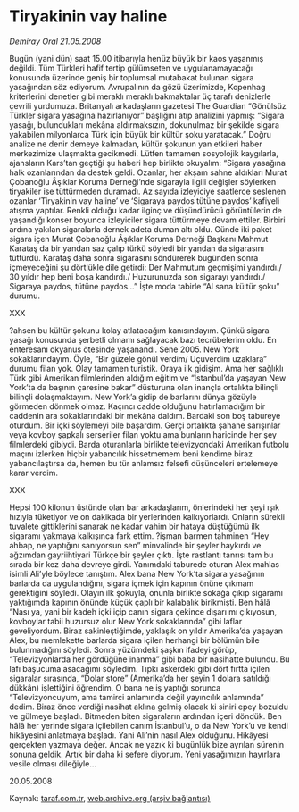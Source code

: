 # Tiryakinin vay haline

*Demiray Oral 21.05.2008*

<div class="yazi">Bugün (yani dün) saat 15.00 itibarıyla henüz büyük bir kaos yaşanmış değildi. Tüm Türkleri hafif tertip gülümseten ve uygulanamayacağı konusunda üzerinde geniş bir toplumsal mutabakat bulunan sigara yasağından söz ediyorum. 
Avrupalının da gözü üzerimizde, Kopenhag kriterlerini denetler gibi meraklı meraklı bakmaktalar üç tarafı denizlerle çevrili yurdumuza. Britanyalı arkadaşların gazetesi The Guardian “Gönülsüz Türkler sigara yasağına hazırlanıyor” başlığını atıp analizini yapmış: “Sigara yasağı, bulundukları mekâna aldırmaksızın, dokunulmaz bir şekilde sigara yakabilen milyonlarca Türk için büyük bir kültür şoku yaratacak.” Doğru analize ne denir demeye kalmadan, kültür şokunun yan etkileri haber merkezimize ulaşmakta gecikmedi. Lütfen tamamen sosyolojik kaygılarla, ajansların Kars’tan geçtiği şu haberi hep birlikte okuyalım: “Sigara yasağına halk ozanlarından da destek geldi. Ozanlar, her akşam sahne aldıkları Murat Çobanoğlu Âşıklar Koruma Derneği’nde sigarayla ilgili değişler söylerken tiryakiler ise tüttürmeden duramadı. Az sayıda izleyiciye saatlerce seslenen ozanlar ‘Tiryakinin vay haline’ ve ‘Sigaraya paydos tütüne paydos’ kafiyeli atışma yaptılar. Renkli olduğu kadar ilginç ve düşündürücü görüntülerin de yaşandığı konser boyunca izleyiciler sigara tüttürmeye devam ettiler. Birbiri ardına yakılan sigaralarla dernek adeta duman altı oldu. Günde iki paket sigara içen Murat Çobanoğlu Âşıklar Koruma Derneği Başkanı Mahmut Karataş da bir yandan saz çalıp türkü söyledi bir yandan da sigarasını tüttürdü. Karataş daha sonra sigarasını söndürerek bugünden sonra içmeyeceğini şu dörtlükle dile getirdi: Der Mahmutum geçmişimi yandırdı./ 30 yıldır hep beni boşa kandırdı./ Huzurunuzda son sigarayı yandırdı./ Sigaraya paydos, tütüne paydos...” 
İşte moda tabirle “Al sana kültür şoku” durumu.

XXX

?ahsen bu kültür şokunu kolay atlatacağım kanısındayım. Çünkü sigara yasağı konusunda şerbetli olmamı sağlayacak bazı tecrübelerim oldu. En enteresanı okyanus ötesinde yaşanandı. 
Sene 2005. New York sokaklarındayım. Öyle, “Bir güzele gönül verdim/ Uçuverdim uzaklara” durumu filan yok. Olay tamamen turistik. Oraya ilk gidişim. Ama her sağlıklı Türk gibi Amerikan filmlerinden aldığım eğitim ve “İstanbul’da yaşayan New York’ta da başının çaresine bakar” düsturuna olan inançla ortalıkta bilinçli bilinçli dolaşmaktayım. New York’a gidip de barlarını dünya gözüyle görmeden dönmek olmaz. Kaçıncı cadde olduğunu hatırlamadığım bir caddenin ara sokaklarındaki bir mekâna daldım. Bardaki son boş tabureye oturdum. Bir içki söylemeyi bile başardım. Gerçi ortalıkta şahane sarışınlar veya kovboy şapkalı serseriler filan yoktu ama bunların haricinde her şey filmlerdeki gibiydi. Barda oturanlarla birlikte televizyondaki Amerikan futbolu maçını izlerken hiçbir yabancılık hissetmemem beni kendime biraz yabancılaştırsa da, hemen bu tür anlamsız felsefi düşünceleri ertelemeye karar verdim. 

XXX

Hepsi 100 kilonun üstünde olan bar arkadaşlarım, önlerindeki her şeyi ışık hızıyla tüketiyor ve on dakikada bir yerlerinden kalkıyorlardı. Onların sürekli tuvalete gittiklerini sanarak ne kadar vahim bir hataya düştüğümü ilk sigaramı yakmaya kalkışınca fark ettim. ?işman barmen tahminen “Hey ahbap, ne yaptığını sanıyorsun sen” minvalinde bir şeyler haykırdı ve ağzımdan gayriihtiyari Türkçe bir şeyler çıktı. İşte rastlantı tanrısı tam bu sırada bir kez daha devreye girdi. Yanımdaki taburede oturan Alex mahlas isimli Ali’yle böylece tanıştım. Alex bana New York’ta sigara yasağının barlarda da uygulandığını, sigara içmek için kapının önüne çıkmam gerektiğini söyledi. Olayın ilk şokuyla, onunla birlikte sokağa çıkıp sigaramı yaktığımda kapının önünde küçük çaplı bir kalabalık birikmişti. 
Ben hâlâ “Nası ya, yani bir kadeh içki içip canın sigara çekince dışarı mı çıkıyosun, kovboylar tabii huzursuz olur New York sokaklarında” gibi laflar geveliyordum. Biraz sakinleştiğimde, yaklaşık on yıldır Amerika’da yaşayan Alex, bu memlekette barlarda sigara içilen herhangi bir bölümün bile bulunmadığını söyledi. Sonra yüzümdeki şaşkın ifadeyi görüp, “Televizyonlarda her gördüğüne inanma” gibi baba bir nasihatte bulundu. Bu lafı başucuma asacağımı söyledim. 
Tıpkı askerdeki gibi dört fırtta içilen sigaralar sırasında, “Dolar store” (Amerika’da her şeyin 1 dolara satıldığı dükkân) işlettiğini öğrendim. O bana ne iş yaptığı sorunca “Televizyoncuyum, ama tamirci anlamında değil yayıncılık anlamında” dedim. Biraz önce verdiği nasihat aklına gelmiş olacak ki siniri epey bozuldu ve gülmeye başladı.
Bitmeden biten sigaraların ardından içeri döndük. Ben hâlâ her yerinde sigara içilebilen canım İstanbul’u, o da New York’u ve kendi hikâyesini anlatmaya başladı. Yani Ali’nin nasıl Alex olduğunu.
Hikâyesi gerçekten yazmaya değer. Ancak ne yazık ki bugünlük bize ayrılan sürenin sonuna geldik. Artık bir daha ki sefere diyorum.
Yeni yasağımızın hayırlara vesile olması dileğiyle...

20.05.2008</div>

Kaynak: [taraf.com.tr](m), [web.archive.org (arşiv bağlantısı)](http://web.archive.org/web/20101201090943/http://taraf.com.tr/demiray-oral/makale-tiryakinin-vay-haline.htm)
